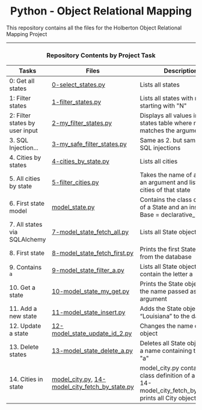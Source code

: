 <center> <h1>Python - Object Relational Mapping</h1> </center>

This repository contains all the files for the Holberton Object Relational Mapping Project

---

<center><h3>Repository Contents by Project Task</h3> </center>

| Tasks | Files | Description |
| ----- | ----- | ------ |
| 0: Get all states | [0-select_states.py](https://github.com/MikeBilbee/holbertonschool-higher_level_programming/blob/main/python-object_relational_mapping/0-select_states.py) | Lists all states |
| 1: Filter states | [1-filter_states.py]() | Lists all states with names starting with "N" |
| 2: Filter states by user input | [2-my_filter_states.py]() | Displays all values in the states table where name matches the argument |
| 3. SQL Injection... | [3-my_safe_filter_states.py]() | Same as 2. but same from SQL injections |
| 4. Cities by states | [4-cities_by_state.py]() | Lists all cities |
| 5. All cities by state | [5-filter_cities.py]() | Takes the name of a state as an argument and lists all cities of that state |
| 6. First state model | [model_state.py]() | Contains the class definition of a State and an instance Base = declarative_base() |
| 7. All states via SQLAlchemy | [7-model_state_fetch_all.py]() |  Lists all State objects |
| 8. First state | [8-model_state_fetch_first.py]() | Prints the first State object from the database |
| 9. Contains `a` | [9-model_state_filter_a.py]() | Lists all State objects that contain the letter a |
| 10. Get a state | [10-model_state_my_get.py]() | Prints the State object with the name passed as argument |
| 11. Add a new state | [11-model_state_insert.py]() | Adds the State object “Louisiana” to the database |
| 12. Update a state | [12-model_state_update_id_2.py]() | Changes the name of a State object |
| 13. Delete states | [13-model_state_delete_a.py]() | Deletes all State objects with a name containing the letter "a" |
| 14. Cities in state | [model_city.py](), [14-model_city_fetch_by_state.py]() | model_city.py contains the class definition of a City, 14-model_city_fetch_by_state.py prints all City objects |